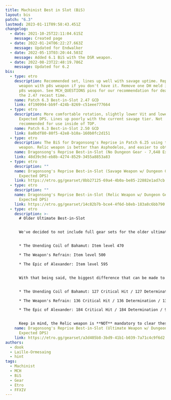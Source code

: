 ```yaml
---
title: Machinist Best in Slot (BiS)
layout: bis
patch: "6.3"
lastmod: 2023-01-11T09:58:43.451Z
changelog:
  - date: 2021-10-25T22:11:04.615Z
    message: Created page
  - date: 2022-01-24T06:22:27.663Z
    message: Updated for Endwalker
  - date: 2022-05-13T03:20:44.503Z
    message: Added 6.1 BiS with the DSR weapon.
  - date: 2022-08-23T22:48:19.786Z
    message: Updated for 6.2
bis:
  - type: etro
    description: Recommended set, lines up well with savage uptime. Replace TOP
      weapon with p8s weapon if you don't have it. Remove one DH meld if using
      p8s weapon. See MCH_QUESTIONS pins for our recommendation for dealing with
      the 2.47 recast time.
    name: Patch 6.3 Best-in-Slot 2.47 GCD
    link: 4f190994-bb9f-424b-8269-c51eee777664
  - type: etro
    description: More comfortable rotation, slightly lower Vit and lower (sub 1%)
      Expected DPS. Lines up poorly with the current savage tier. Not
      recommended for use inside of TOP.
    name: Patch 6.3 Best-in-Slot 2.50 GCD
    link: 8a0bdf80-80f5-42e8-b10a-160b0fc2d151
  - type: etro
    description: The BiS for Dragonsong's Reprise in Patch 6.25 using the Relic
      weapon. Relic weapon is better than Asphodelos, and easier to obtain.
    name: Dragonsong's Reprise Best-in-Slot (No Dungeon Gear - 7,648 Expected DPS)
    link: 48d39c9d-eb8b-4274-8529-3455a8853a83
  - type: etro
    description: ""
    name: Dragonsong's Reprise Best-in-Slot (Savage Weapon w/ Dungeon Gear - 7,721
      Expected DPS)
    link: https://etro.gg/gearset/8bb27125-69a4-4b0a-be85-22882e1ad7cb
  - type: etro
    description: ""
    name: Dragonsong's Reprise Best-in-Slot (Relic Weapon w/ Dungeon Gear - 7,730
      Expected DPS)
    link: https://etro.gg/gearset/14c82b7b-bce4-4f6d-b8eb-183a8c6bb790
  - type: etro
    description: >-
      # Older Ultimate Best-in-Slot


      We've decided to not include full gear sets for the older ultimates anymore, as your gear choices make very little difference in how much damage you do due to how gear syncs and removes melds. The item levels listed below will outline what item level is required to max out both substats on gear for each fight. All gear above the specified item level will work:


      * The Unending Coil of Bahamut: Item level 470

      * The Weapon's Refrain: Item level 500

      * The Epic of Alexander: Item level 595


      With that being said, the biggest difference that can be made to your gear set will be equipping a Shadowbringers Relic weapon. Due to the nature of how substats are allocated on these weapons, it enables you to utilize more substats than what's intended on a normal weapon. The Relic weapon can provide anywhere from a 3.5% increase (UCoB and UWU) to a 1% increase (TEA) depending on which fight you're using it in. Stat allocation for each fight is listed below:


      * The Unending Coil of Bahamut: 127 Critical Hit / 127 Determination / 123 Direct Hit / 90 Skill Speed

      * The Weapon's Refrain: 136 Critical Hit / 136 Determination / 133 Direct Hit / 63 Skill Speed

      * The Epic of Alexander: 184 Critical Hit / 184 Determination / 99 Direct Hit


      Keep in mind, the Relic weapon is **NOT** mandatory to clear these fights. It only provides a buffer for mistakes. It's up to the player to make the distinction if the grind is worth it.
    name: Dragonsong's Reprise Best-in-Slot (Ultimate Weapon w/ Dungeon Gear - 7,741
      Expected DPS)
    link: https://etro.gg/gearset/a3d405b8-3bd9-41b1-b039-7a71c4c9f6d2
authors:
  - dook
  - Laille-Ormesaing
  - hint
tags:
  - Machinist
  - MCH
  - BiS
  - Gear
  - Etro
  - FFXIV
---
```

